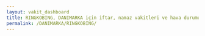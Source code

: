 ```yaml
---
layout: vakit_dashboard
title: RINGKOBING, DANIMARKA için iftar, namaz vakitleri ve hava durumu - ilçe/eyalet seç
permalink: /DANIMARKA/RINGKOBING/
---
```


<script type="text/javascript">
  var GLOBAL_COUNTRY = 'DANIMARKA';
  var GLOBAL_CITY = 'RINGKOBING';
  var GLOBAL_STATE = '';
  var lat = 72;
  var lon = 21;
</script>
